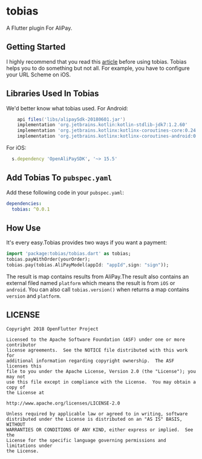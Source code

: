 # tobias

A Flutter plugin For AliPay.

## Getting Started
I highly recommend that you read this [article](https://docs.open.alipay.com/204/105051/) before using tobias.
Tobias helps you to do something but not all.
For example, you have to configure your URL Scheme on iOS.

## Libraries Used In Tobias
We'd better know what tobias used.
For Android:
```gradle
    api files('libs/alipaySdk-20180601.jar')
    implementation 'org.jetbrains.kotlin:kotlin-stdlib-jdk7:1.2.60'
    implementation 'org.jetbrains.kotlinx:kotlinx-coroutines-core:0.24.0'
    implementation 'org.jetbrains.kotlinx:kotlinx-coroutines-android:0.24.0'
```
For iOS:
```ruby
  s.dependency 'OpenAliPaySDK', '~> 15.5'
```

## Add Tobias To `pubspec.yaml`
Add these following code in your `pubspec.yaml`:
```yaml
dependencies:
  tobias: ^0.0.1
```
## How Use
It's every easy.Tobias provides two ways if you want a payment:
```dart
import 'package:tobias/tobias.dart' as tobias;
tobias.payWithOrder(yourOrder);
tobias.pay(tobias.AliPayModel(appId: "appId",sign: "sign"));
```
The result is map contains results from AliPay.The result also contains an external filed named `platform` which
means the result is from `iOS` or `android`.
You can also call `tobias.version()` when returns a map contains `version` and `platform`.
## LICENSE


    Copyright 2018 OpenFlutter Project

    Licensed to the Apache Software Foundation (ASF) under one or more contributor
    license agreements.  See the NOTICE file distributed with this work for
    additional information regarding copyright ownership.  The ASF licenses this
    file to you under the Apache License, Version 2.0 (the "License"); you may not
    use this file except in compliance with the License.  You may obtain a copy of
    the License at

    http://www.apache.org/licenses/LICENSE-2.0

    Unless required by applicable law or agreed to in writing, software
    distributed under the License is distributed on an "AS IS" BASIS, WITHOUT
    WARRANTIES OR CONDITIONS OF ANY KIND, either express or implied.  See the
    License for the specific language governing permissions and limitations under
    the License.
